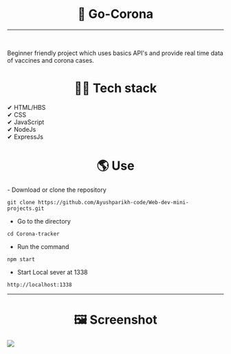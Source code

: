 <h1 align="center"> 🌵 Go-Corona</h1>
<hr>
<br>
<p>Beginner friendly project which uses basics API's and provide real time data of vaccines and corona cases.
<h1 align="center">👩‍💻 Tech stack</h1>
✔ HTML/HBS <br>
✔ CSS <br>
✔ JavaScript <br>
✔ NodeJs <br>
✔ ExpressJs <br>
</p>
<h1 align="center"> 🌎 Use</h1>
- Download or clone the repository

```
git clone https://github.com/Ayushparikh-code/Web-dev-mini-projects.git
```

- Go to the directory
```
cd Corona-tracker
```

- Run the command
```
npm start
```
- Start Local sever at 1338
```
http://localhost:1338
```
<hr>
<h1 align="center">🖼 Screenshot</h1>
<img align="center" src="https://user-images.githubusercontent.com/77394228/125890843-a430b246-67bc-4ec2-9fee-f7513f8df3ee.png"/>


